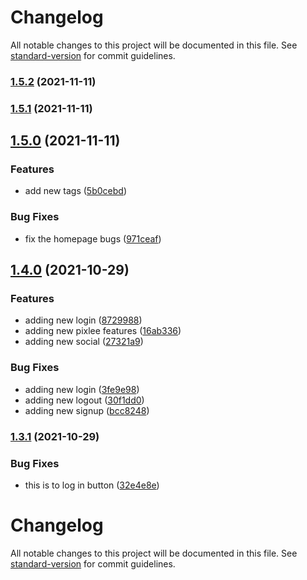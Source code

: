 # Changelog

All notable changes to this project will be documented in this file. See [standard-version](https://github.com/conventional-changelog/standard-version) for commit guidelines.

### [1.5.2](https://github.com/Lughnizaid/automatic-commit/compare/v1.5.1...v1.5.2) (2021-11-11)

### [1.5.1](https://github.com/Lughnizaid/automatic-commit/compare/v1.5.0...v1.5.1) (2021-11-11)

## [1.5.0](https://github.com/Lughnizaid/automatic-commit/compare/v1.4.0...v1.5.0) (2021-11-11)


### Features

* add new tags ([5b0cebd](https://github.com/Lughnizaid/automatic-commit/commit/5b0cebde9226bc1ee13c650aee00cacd50d292e8))


### Bug Fixes

* fix the homepage bugs ([971ceaf](https://github.com/Lughnizaid/automatic-commit/commit/971ceaf053cccd83c52f672a19f4c7ebdadc5dee))

## [1.4.0](https://github.com/Lughnizaid/automatic-commit/compare/v1.3.1...v1.4.0) (2021-10-29)


### Features

* adding new login ([8729988](https://github.com/Lughnizaid/automatic-commit/commit/872998870546f1c2679a81f46985a5f665df81dd))
* adding new pixlee features ([16ab336](https://github.com/Lughnizaid/automatic-commit/commit/16ab336c5a964606a730ddd454a4e367da942a51))
* adding new social ([27321a9](https://github.com/Lughnizaid/automatic-commit/commit/27321a9316c575b6f90aa810290529a60e251bd6))


### Bug Fixes

* adding new login ([3fe9e98](https://github.com/Lughnizaid/automatic-commit/commit/3fe9e98ef57b34ad2b189c5a8521869cce0f3871))
* adding new logout ([30f1dd0](https://github.com/Lughnizaid/automatic-commit/commit/30f1dd0adb4c7da7ecfded9525fd516714b9ea49))
* adding new signup ([bcc8248](https://github.com/Lughnizaid/automatic-commit/commit/bcc82480ce3ab3017f690a9bf3bfb4bd4b79b818))

### [1.3.1](https://github.com/Lughnizaid/automatic-commit/compare/v1.3.0...v1.3.1) (2021-10-29)


### Bug Fixes

* this is to log in button ([32e4e8e](https://github.com/Lughnizaid/automatic-commit/commit/32e4e8ee1d62c0c979efbd57797dbbee5d8f591b))

# Changelog

All notable changes to this project will be documented in this file. See [standard-version](https://github.com/conventional-changelog/standard-version) for commit guidelines.
